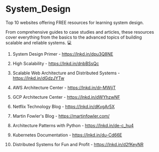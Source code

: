 # System_Design

Top 10 websites offering FREE resources for learning system design.

From comprehensive guides to case studies and articles, these resources cover everything from the basics to the advanced topics of building scalable and reliable systems. 💻

1. System Design Primer - https://lnkd.in/dpu3Q8NE

2. High Scalability - https://lnkd.in/dnbBSsQc

3. Scalable Web Architecture and Distributed Systems - https://lnkd.in/dGdzJYTw

4. AWS Architecture Center - https://lnkd.in/dr-MWjiT

5. GCP Architecture Center - https://lnkd.in/dWYhzwNF

6. Netflix Technology Blog - https://lnkd.in/dKvgAr5X

7. Martin Fowler's Blog - https://martinfowler.com/

8. Architecture Patterns with Python - https://lnkd.in/de-c_hu4

9. Kubernetes Documentation - https://lnkd.in/du-Cd66E

10. Distributed Systems for Fun and Profit - https://lnkd.in/d2fKeyNR

